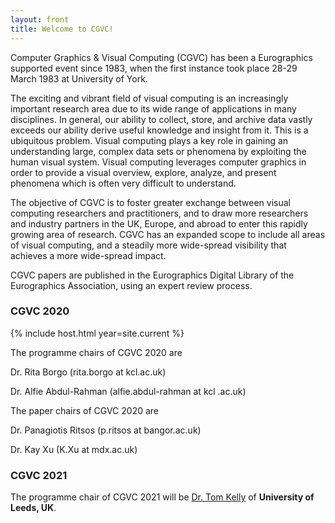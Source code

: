 ```yaml
---
layout: front
title: Welcome to CGVC!
---
```


Computer Graphics & Visual Computing (CGVC) has been a Eurographics supported event since 1983, when the first instance took place 28-29 March 1983 at University of York.

The exciting and vibrant field of visual computing is an increasingly important research area due to its wide range of applications in many disciplines. In general, our ability to collect, store, and archive data vastly exceeds our ability derive useful knowledge and insight from it. This is a ubiquitous problem. Visual computing plays a key role in gaining an understanding large, complex data sets or phenomena by exploiting the human visual system. Visual computing leverages computer graphics in order to provide a visual overview, explore, analyze, and present phenomena which is often very difficult to understand.

The objective of CGVC is to foster greater exchange between visual computing researchers and practitioners, and to draw more researchers and industry partners in the UK, Europe, and abroad to enter this rapidly growing area of research. CGVC has an expanded scope to include all areas of visual computing, and a steadily more wide-spread visibility that achieves a more wide-spread impact.

CGVC papers are published in the Eurographics Digital Library of the Eurographics Association, using an expert review process.

<!-- This section should be updated every year -->

### CGVC 2020

{% include host.html year=site.current %}


The programme chairs of CGVC 2020 are

Dr. Rita Borgo (rita.borgo at kcl.ac.uk)

Dr. Alfie Abdul-Rahman (alfie.abdul-rahman at kcl .ac.uk)

The paper chairs of CGVC 2020 are

Dr. Panagiotis Ritsos (p.ritsos at bangor.ac.uk)

Dr. Kay Xu (K.Xu at mdx.ac.uk)


### CGVC 2021

The programme chair of CGVC 2021 will be [Dr. Tom Kelly](https://eps.leeds.ac.uk/computing/staff/1545/dr-tom-kelly) of **University of Leeds, UK**.

<!-- End of the section -->

